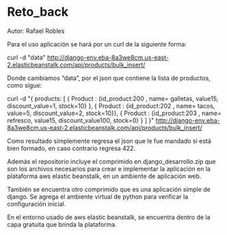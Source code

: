 # Reto_back

Autor: Rafael Robles

Para el uso aplicación se hará por un curl de la siguiente forma:

curl -d "data"   http://django-env.eba-8a3we8cm.us-east-2.elasticbeanstalk.com/api/products/bulk_insert/

Donde cambiamos “data”, por el json que contiene la lista de productos, como sigue:

curl -d "{ products: [ { Product : {id_product:200 , name= galletas, value15, discount_value=1, stock=10}  }, { Product : {id_product:202 , name= tacos, value=5, discount_value=2, stock=10}}, { Product : {id_product:203 , name= refresco, value15, discount_value100, stock=0} } ] }"  http://django-env.eba-8a3we8cm.us-east-2.elasticbeanstalk.com/api/products/bulk_insert/

Como resultado simplemente regresa el json que le fue mandado si está bien formado, en caso contrario regresa 422.

Además el repositorio incluye el comprimido en django_desarrollo.zip que son los archivos necesarios para crear e implementar la aplicación en la plataforma aws elastic beanstalk, en un ambiente de aplicación web. 

También se encuentra otro comprimido que es una aplicación simple de django. Se agrega el ambiente virtual de python para verificar la configuración inicial. 

En el entorno usado de aws elastic beanstalk, se encuentra dentro de la capa gratuita que brinda la plataforma.
